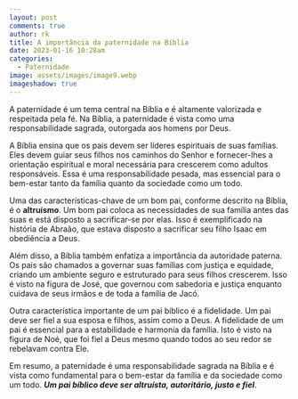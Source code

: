 ```yaml
---
layout: post
comments: true
author: rk
title: A importância da paternidade na Bíblia
date: 2023-01-16 10:28am
categories:
  - Paternidade
image: assets/images/image9.webp
imageshadow: true
---
```

A paternidade é um tema central na Bíblia e é altamente valorizada e respeitada pela fé. Na Bíblia, a paternidade é vista como uma responsabilidade sagrada, outorgada aos homens por Deus.

A Bíblia ensina que os pais devem ser líderes espirituais de suas famílias. Eles devem guiar seus filhos nos caminhos do Senhor e fornecer-lhes a orientação espiritual e moral necessária para crescerem como adultos responsáveis. Essa é uma responsabilidade pesada, mas essencial para o bem-estar tanto da família quanto da sociedade como um todo.

Uma das características-chave de um bom pai, conforme descrito na Bíblia, é o **altruísmo**. Um bom pai coloca as necessidades de sua família antes das suas e está disposto a sacrificar-se por elas. Isso é exemplificado na história de Abraão, que estava disposto a sacrificar seu filho Isaac em obediência a Deus.

Além disso, a Bíblia também enfatiza a importância da autoridade paterna. Os pais são chamados a governar suas famílias com justiça e equidade, criando um ambiente seguro e estruturado para seus filhos crescerem. Isso é visto na figura de José, que governou com sabedoria e justiça enquanto cuidava de seus irmãos e de toda a família de Jacó.

Outra característica importante de um pai bíblico é a fidelidade. Um pai deve ser fiel a sua esposa e filhos, assim como a Deus. A fidelidade de um pai é essencial para a estabilidade e harmonia da família. Isto é visto na figura de Noé, que foi fiel a Deus mesmo quando todos ao seu redor se rebelavam contra Ele.

Em resumo, a paternidade é uma responsabilidade sagrada na Bíblia e é vista como fundamental para o bem-estar da família e da sociedade como um todo. ***Um pai bíblico deve ser altruísta, autoritário, justo e fiel***.
